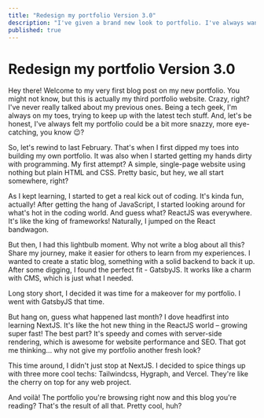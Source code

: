 ```yaml
---
title: "Redesign my portfolio Version 3.0"
description: "I've given a brand new look to portfolio. I've always wanted to build a asthetic and minimal type portfolio. I wanted not too dependency on so many plugins. So, Finally I met my criteria to build my identity on the web. "
published: true
---
```


# Redesign my portfolio Version 3.0

<GalleryCard
  src="/projectImages/myportfolio.png"
  alt="my portfolio"
/>
Hey there! Welcome to my very first blog post on my new portfolio. You might not know, but this is actually my third portfolio website. Crazy, right? I've never really talked about my previous ones. Being a tech geek, I'm always on my toes, trying to keep up with the latest tech stuff. And, let's be honest, I've always felt my portfolio could be a bit more snazzy, more eye-catching, you know 😉?

So, let's rewind to last February. That's when I first dipped my toes into building my own portfolio. It was also when I started getting my hands dirty with programming. My first attempt? A simple, single-page website using nothing but plain HTML and CSS. Pretty basic, but hey, we all start somewhere, right?

As I kept learning, I started to get a real kick out of coding. It's kinda fun, actually! After getting the hang of JavaScript, I started looking around for what's hot in the coding world. And guess what? ReactJS was everywhere. It's like the king of frameworks! Naturally, I jumped on the React bandwagon.

But then, I had this lightbulb moment. Why not write a blog about all this? Share my journey, make it easier for others to learn from my experiences. I wanted to create a static blog, something with a solid backend to back it up. After some digging, I found the perfect fit - GatsbyJS. It works like a charm with CMS, which is just what I needed.

Long story short, I decided it was time for a makeover for my portfolio. I went with GatsbyJS that time.

But hang on, guess what happened last month? I dove headfirst into learning NextJS. It's like the hot new thing in the ReactJS world – growing super fast! The best part? It's speedy and comes with server-side rendering, which is awesome for website performance and SEO. That got me thinking... why not give my portfolio another fresh look?

This time around, I didn't just stop at NextJS. I decided to spice things up with three more cool techs: Tailwindcss, Hygraph, and Vercel. They're like the cherry on top for any web project.

And voilà! The portfolio you're browsing right now and this blog you're reading? That's the result of all that. Pretty cool, huh?
